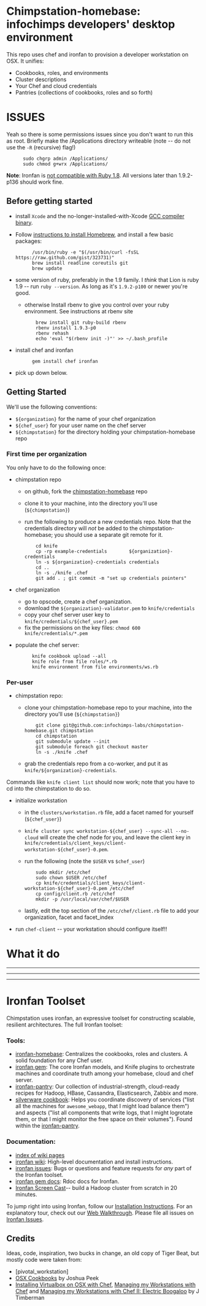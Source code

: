 # Chimpstation-homebase: infochimps developers' desktop environment

This repo uses chef and ironfan to provision a developer workstation on OSX. It unifies:

* Cookbooks, roles, and environments
* Cluster descriptions
* Your Chef and cloud credentials
* Pantries (collections of cookbooks, roles and so forth)


# ISSUES

Yeah so there is some permissions issues since you don't want to run this as root. Briefly make the /Applications directory writeable (note -- do not use the `-R` (recursive) flag!)

          sudo chgrp admin /Applications/ 
          sudo chmod g+wrx /Applications/

**Note**: Ironfan is [not compatible with Ruby 1.8](https://github.com/infochimps-labs/ironfan/issues/127). All versions later than 1.9.2-p136 should work fine.


## Before getting started


* install `Xcode` and the no-longer-installed-with-Xcode [GCC compiler binary](https://github.com/kennethreitz/osx-gcc-installer).

* Follow [instructions to install Homebrew](https://github.com/mxcl/homebrew/wiki/installation), and install a few basic packages:
  
            /usr/bin/ruby -e "$(/usr/bin/curl -fsSL https://raw.github.com/gist/323731)"
            brew install readline coreutils git
            brew update
        
* some version of ruby, preferably in the 1.9 family. I *think* that Lion is ruby 1.9 -- run `ruby --version`. As long as it's `1.9.2-p100` or newer you're good. 
  - otherwise Install rbenv to give you control over your ruby environment. See instructions at rbenv site

            brew install git ruby-build rbenv
            rbenv install 1.9.3-p0
            rbenv rehash
            echo 'eval "$(rbenv init -)"' >> ~/.bash_profile
        
* install chef and ironfan

            gem install chef ironfan

* pick up down below.



## Getting Started

We'll use the following conventions:

* `${organization}`  for the name of your chef organization
* `${chef_user}`     for your user name on the chef server
* `${chimpstation}`  for the directory holding your chimpstation-homebase repo

### First time per organization

You only have to do the following once:

* chimpstation repo
  - on github, fork the [chimpstation-homebase](http://github.com/infochimps-labs/chimpstation) repo
  - clone it to your machine, into the directory you'll use (`${chimpstation}`)
  - run the following to produce a new credentials repo. Note that the credentials directory will *not* be added to the chimpstation-homebase; you should use a separate git remote for it.

            cd knife
            cp -rp example-credentials        ${organization}-credentials
            ln -s ${organization}-credentials credentials
            cd ..
            ln -s ./knife .chef
            git add . ; git commit -m "set up credentials pointers"
        
* chef organization  

  - go to opscode, create a chef organization. 
  - download the `${organization}-validator.pem` to `knife/credentials`
  - copy your chef server user key to `knife/credentials/${chef_user}.pem`
  - fix the permissions on the key files: `chmod 600 knife/credentials/*.pem`
  
* populate the chef server:

            knife cookbook upload --all
            knife role from file roles/*.rb
            knife environment from file environments/ws.rb

### Per-user

* chimpstation repo:
  - clone your chimpstation-homebase repo to your machine, into the directory you'll use (`${chimpstation}`)

            git clone git@github.com:infochimps-labs/chimpstation-homebase.git chimpstation 
            cd chimpstation
            git submodule update --init
            git submodule foreach git checkout master
            ln -s ./knife .chef

  - grab the credentials repo from a co-worker, and put it as `knife/${organization}-credentials`.
  
Commands like `knife client list` should now work; note that you have to cd into the chimpstation to do so.

* initialize workstation
  - in the `clusters/workstation.rb` file, add a facet named for yourself (`${chef_user}`)
  - `knife cluster sync workstation-${chef_user} --sync-all --no-cloud` will create the chef node for you, and leave the client key in `knife/credentials/client_keys/client-workstation-${chef_user}-0.pem`.
  - run the following (note the `$USER` vs `$chef_user`)
     
            sudo mkdir /etc/chef
            sudo chown $USER /etc/chef
            cp knife/credentials/client_keys/client-workstation-${chef_user}-0.pem /etc/chef
            cp config/client.rb /etc/chef
            mkdir -p /usr/local/var/chef/$USER

  - lastly, edit the top section of the `/etc/chef/client.rb` file to add your organization, facet and facet_index

* run `chef-client` -- your workstation should configure itself!!

# What it do



__________________________________________________________________________
__________________________________________________________________________
__________________________________________________________________________

# Ironfan Toolset

Chimpstation uses ironfan, an expressive toolset for constructing scalable, resilient architectures. The full Ironfan toolset:

### Tools:

* [ironfan-homebase](https://github.com/infochimps-labs/ironfan-homebase): Centralizes the cookbooks, roles and clusters. A solid foundation for any Chef user.
* [ironfan gem](https://github.com/infochimps-labs/ironfan): The core Ironfan models, and Knife plugins to orchestrate machines and coordinate truth among your homebase, cloud and chef server. 
* [ironfan-pantry](https://github.com/infochimps-labs/ironfan-pantry): Our collection of industrial-strength, cloud-ready recipes for Hadoop, HBase, Cassandra, Elasticsearch, Zabbix and more. 
* [silverware cookbook](https://github.com/infochimps-labs/ironfan-pantry/tree/master/cookbooks/silverware): Helps you coordinate discovery of services ("list all the machines for `awesome_webapp`, that I might load balance them") and aspects ("list all components that write logs, that I might logrotate them, or that I might monitor the free space on their volumes"). Found within the [ironfan-pantry](https://github.com/infochimps-labs/ironfan-pantry).

### Documentation:

* [index of wiki pages](https://github.com/infochimps-labs/ironfan/wiki/_pages)
* [ironfan wiki](https://github.com/infochimps-labs/ironfan/wiki): High-level documentation and install instructions.
* [ironfan issues](https://github.com/infochimps-labs/ironfan/issues): Bugs or questions and feature requests for *any* part of the Ironfan toolset.
* [ironfan gem docs](http://rdoc.info/gems/ironfan): Rdoc docs for Ironfan.
* [Ironfan Screen Cast](http://vimeo.com/37279372)-- build a Hadoop cluster from scratch in 20 minutes.

To jump right into using Ironfan, follow our [Installation Instructions](https://github.com/infochimps-labs/ironfan/wiki/INSTALL). For an explanatory tour, check out our [Web Walkthrough](https://github.com/infochimps-labs/ironfan/wiki/walkthrough-web).  Please file all issues on [Ironfan Issues](https://github.com/infochimps-labs/ironfan/issues).

## Credits

Ideas, code, inspiration, two bucks in change, an old copy of Tiger Beat, but mostly code were taken from:

* [pivotal_workstation]
* [OSX Cookbooks](https://github.com/josh/osx-cookbooks/tree/master/scratch) by Joshua Peek
* [Installing Virtualbox on OSX with Chef](http://jtimberman.posterous.com/installing-virtualbox-on-osx-with-chef), [Managing my Workstations with Chef](http://jtimberman.posterous.com/managing-my-workstations-with-chef) and [Managing my Workstations with Chef II: Electric Boogaloo](http://jtimberman.posterous.com/update-to-managing-my-workstations) by J Timberman
